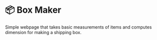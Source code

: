# 📦 Box Maker

Simple webpage that takes basic measurements of items and computes dimension for making a shipping box.
